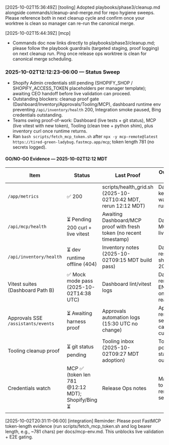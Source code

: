[2025-10-02T15:36:49Z] [tooling] Adopted playbooks/phase3/cleanup.md alongside commands/cleanup-and-merge.md for repo hygiene sweeps. Please reference both in next cleanup cycle and confirm once your worktree is clean so manager can re-run the canonical merge.

[2025-10-02T15:44:39Z] [mcp]
- Commands doc now links directly to playbooks/phase3/cleanup.md; please follow the playbook guardrails (targeted staging, proof logging) on next cleanup run. Ping once release ops worktree is clean for canonical merge scheduling.
### 2025-10-02T12:12:23-06:00 — Status Sweep
- Shopify Admin credentials still pending (SHOPIFY_SHOP / SHOPIFY_ACCESS_TOKEN placeholders per manager template); awaiting CEO handoff before live validation can proceed.
- Outstanding blockers: cleanup proof gate (Dashboard/Inventory/Approvals/Tooling/MCP), dashboard runtime env preventing `/api/inventory/health` 200, Integration smoke paused, Bing credentials outstanding.
- Teams owing proof-of-work: Dashboard (live tests + git status), MCP (live vitest with new token), Tooling (clean tree + python shim), plus inventory curl once runtime returns.
- Ran `bash scripts/fetch_mcp_token.sh` after `npx -y mcp-remote@latest https://tired-green-ladybug.fastmcp.app/mcp`; token length 781 (no secrets logged).

#### GO/NO-GO Evidence — 2025-10-02T12:12 MDT
| Item | Status | Last Proof | Owner / Next Action |
| --- | --- | --- | --- |
| `/app/metrics` | ✅ 200 | scripts/health_grid.sh (2025-10-02T10:42 MDT, rerun 12:12 MDT) | Dashboard to keep watchdog running |
| `/api/mcp/health` | ⏳ Pending 200 curl + live vitest | Awaiting Dashboard/MCP proof with fresh token (no recent timestamp) | Dashboard + MCP to rerun live suite |
| `/api/inventory/health` | ⏳ dev runtime offline (404) | Inventory notes (2025-10-02T09:15 MDT build pass) | Dashboard to restore env + share curl 200 |
| Vitest suites (Dashboard Path B) | ✅ Mock mode pass (2025-10-02T14:38 UTC) | Dashboard lint/vitest logs | Dashboard to rerun live ENABLE_MCP once env ready |
| Approvals SSE `/assistants/events` | ⏳ Awaiting harness proof | Approvals automation logs (15:30 UTC no change) | Approvals to restart service + capture curl/harness |
| Tooling cleanup proof | ⏳ git status pending | Tooling inbox (2025-10-02T09:27 MDT adoption) | Tooling to post git status + shim output |
| Credentials watch | MCP ✅ (token len 781 @12:12 MDT); Shopify/Bing ⏳ | Release Ops notes | Manager/CEO to deliver remaining secrets |
[2025-10-02T20:31:11-06:00] [integration] Reminder: Please post FastMCP token-length evidence (run scripts/fetch_mcp_token.sh and log bearer length, e.g., ~781 chars) per docs/mcp-env.md. This unblocks live validation + E2E gating.
